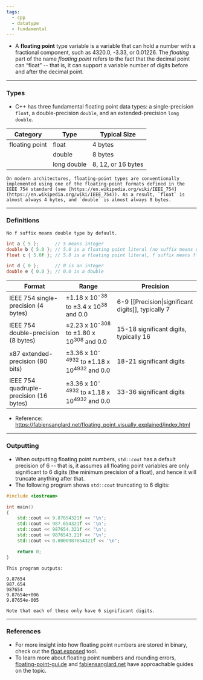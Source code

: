 ```yaml
---
tags:
  - cpp
  - datatype
  - fundamental
---
```


- A **floating point** type variable is a variable that can hold a number with a fractional component, such as 4320.0, -3.33, or 0.01226. The _floating_ part of the name _floating point_ refers to the fact that the decimal point can “float” -- that is, it can support a variable number of digits before and after the decimal point.

---
### Types
- C++ has three fundamental floating point data types: a single-precision `float`, a double-precision `double`, and an extended-precision `long double`.

| Category       | Type        | Typical Size       |
| -------------- | ----------- | ------------------ |
| floating point | float       | 4 bytes            |
|                | double      | 8 bytes            |
|                | long double | 8, 12, or 16 bytes |

```ad-note
On modern architectures, floating-point types are conventionally implemented using one of the floating-point formats defined in the IEEE 754 standard (see [https://en.wikipedia.org/wiki/IEEE_754](https://en.wikipedia.org/wiki/IEEE_754)). As a result, `float` is almost always 4 bytes, and `double` is almost always 8 bytes.
```

---

### Definitions
```ad-important
No f suffix means double type by default.
```

```cpp
int a { 5 };      // 5 means integer
double b { 5.0 }; // 5.0 is a floating point literal (no suffix means double type by default)
float c { 5.0f }; // 5.0 is a floating point literal, f suffix means float type

int d { 0 };      // 0 is an integer
double e { 0.0 }; // 0.0 is a double
```


|Format|Range|Precision|
|---|---|---|
|IEEE 754 single-precision (4 bytes)|±1.18 x 10<sup>-38</sup> to ±3.4 x 10<sup>38</sup> and 0.0|6-9 [[Precision\|significant digits]], typically 7|
|IEEE 754 double-precision (8 bytes)|±2.23 x 10<sup>-308</sup> to ±1.80 x 10<sup>308</sup> and 0.0|15-18 significant digits, typically 16|
|x87 extended-precision (80 bits)|±3.36 x 10<sup>-4932</sup> to ±1.18 x 10<sup>4932</sup> and 0.0|18-21 significant digits|
|IEEE 754 quadruple-precision (16 bytes)|±3.36 x 10<sup>-4932</sup> to ±1.18 x 10<sup>4932</sup> and 0.0|33-36 significant digits|

- Reference: https://fabiensanglard.net/floating_point_visually_explained/index.html

---

### Outputting
- When outputting floating point numbers, `std::cout` has a default precision of 6 -- that is, it assumes all floating point variables are only significant to 6 digits (the minimum precision of a float), and hence it will truncate anything after that.
- The following program shows `std::cout` truncating to 6 digits:

```cpp
#include <iostream>

int main()
{
    std::cout << 9.87654321f << '\n';
    std::cout << 987.654321f << '\n';
    std::cout << 987654.321f << '\n';
    std::cout << 9876543.21f << '\n';
    std::cout << 0.0000987654321f << '\n';

    return 0;
}
```

```ad-answer
This program outputs:

9.87654
987.654
987654
9.87654e+006
9.87654e-005
```

```ad-note
Note that each of these only have 6 significant digits.
```

--- 

### References
- For more insight into how floating point numbers are stored in binary, check out the [float.exposed](https://float.exposed/0x3dcccccd) tool.  
- To learn more about floating point numbers and rounding errors, [floating-point-gui.de](https://floating-point-gui.de/) and [fabiensanglard.net](https://fabiensanglard.net/floating_point_visually_explained/index.html) have approachable guides on the topic.
